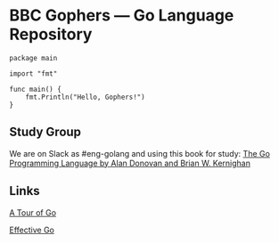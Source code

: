 # BBC Gophers — Go Language Repository

```
package main

import "fmt"

func main() {
	fmt.Println("Hello, Gophers!")
}
```

## Study Group

We are on Slack as #eng-golang and using this book for study: [The Go Programming Language by Alan Donovan and Brian W. Kernighan](https://www.amazon.co.uk/Programming-Language-Addison-Wesley-Professional-Computing/dp/0134190440/)

## Links

[A Tour of Go](https://tour.golang.org/welcome/1)

[Effective Go](https://golang.org/doc/effective_go.html)
